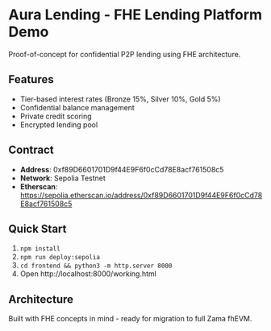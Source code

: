 # Aura Lending - FHE Lending Platform Demo

Proof-of-concept for confidential P2P lending using FHE architecture.

## Features
- Tier-based interest rates (Bronze 15%, Silver 10%, Gold 5%)
- Confidential balance management
- Private credit scoring
- Encrypted lending pool

## Contract
- **Address**: 0xf89D6601701D9f44E9F6f0cCd78E8acf761508c5
- **Network**: Sepolia Testnet
- **Etherscan**: https://sepolia.etherscan.io/address/0xf89D6601701D9f44E9F6f0cCd78E8acf761508c5

## Quick Start
1. `npm install`
2. `npm run deploy:sepolia`  
3. `cd frontend && python3 -m http.server 8000`
4. Open http://localhost:8000/working.html

## Architecture
Built with FHE concepts in mind - ready for migration to full Zama fhEVM.
